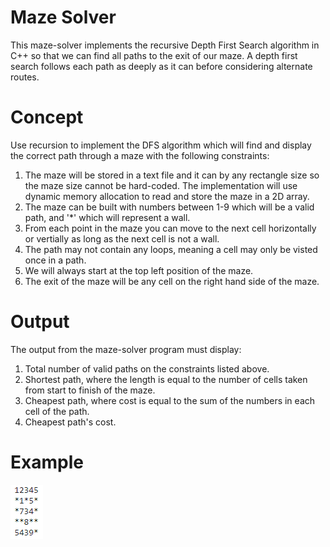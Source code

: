 # Maze Solver

This maze-solver implements the recursive Depth First Search algorithm in C++ so that we can find all paths to the exit of our maze. A depth first search follows each path as deeply as it can before considering alternate routes. 

# Concept

Use recursion to implement the DFS algorithm which will find and display the correct path through a maze with the following constraints:

1. The maze will be stored in a text file and it can by any rectangle size so the maze size cannot be hard-coded. The implementation will use dynamic memory allocation to read and store the maze in a 2D array.
2. The maze can be built with numbers between 1-9 which will be a valid path, and '*' which will represent a wall.
3. From each point in the maze you can move to the next cell horizontally or vertially as long as the next cell is not a wall.
4. The path may not contain any loops, meaning a cell may only be visted once in a path. 
5. We will always start at the top left position of the maze. 
6. The exit of the maze will be any cell on the right hand side of the maze. 

# Output

The output from the maze-solver program must display:

1. Total number of valid paths on the constraints listed above.
2. Shortest path, where the length is equal to the number of cells taken from start to finish of the maze.
3. Cheapest path, where cost is equal to the sum of the numbers in each cell of the path.
4. Cheapest path's cost.

# Example

![example display](screenshots/example.png)